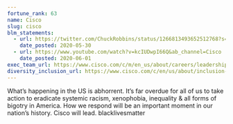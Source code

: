 ```yaml
---
fortune_rank: 63
name: Cisco
slug: cisco
blm_statements:
  - url: https://twitter.com/ChuckRobbins/status/1266813493652512768?s=20
    date_posted: 2020-05-30
  - url: https://www.youtube.com/watch?v=kcIUDwpI66Q&ab_channel=Cisco
    date_posted: 2020-06-01
exec_team_url: https://www.cisco.com/c/m/en_us/about/careers/leadership/executive-leadership.html
diversity_inclusion_url: https://www.cisco.com/c/en/us/about/inclusion-diversity.html
---
```


What’s happening in the US is abhorrent. It’s far overdue for all of us to take action to eradicate systemic racism, xenophobia, inequality & all forms of bigotry in America. How we respond will be an important moment in our nation’s history.
Cisco will lead. blacklivesmatter
